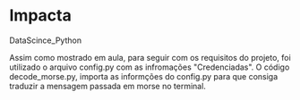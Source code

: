 # Impacta
DataScince_Python

Assim como mostrado em aula, para seguir com os requisitos do projeto, foi utilizado o arquivo config.py com as infromações "Credenciadas". 
O código decode_morse.py, importa as informções do config.py para que consiga traduzir a mensagem passada em morse no terminal.
